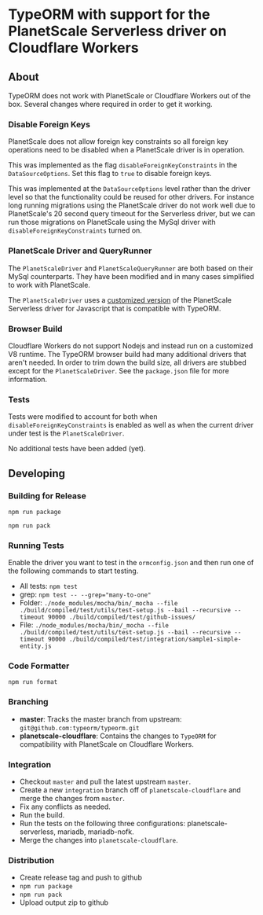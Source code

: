 # TypeORM with support for the PlanetScale Serverless driver on Cloudflare Workers

## About

TypeORM does not work with PlanetScale or Cloudflare Workers out of the box. Several changes where required in order to get it working.

### Disable Foreign Keys

PlanetScale does not allow foreign key constraints so all foreign key operations need to be disabled when a PlanetScale driver is in operation. 

This was implemented as the flag `disableForeignKeyConstraints` in the `DataSourceOptions`. Set this flag to `true` to disable foreign keys.

This was implemented at the `DataSourceOptions` level rather than the driver level so that the functionality could be reused for other drivers. For instance long running migrations using the PlanetScale driver do not work well due to PlanetScale's 20 second query timeout for the Serverless driver, but we can run those migrations on PlanetScale using the MySql driver with `disableForeignKeyConstraints` turned on.

### PlanetScale Driver and QueryRunner

The `PlanetScaleDriver` and `PlanetScaleQueryRunner` are both based on their MySql counterparts. They have been modified and in many cases simplified to work with PlanetScale.

The `PlanetScaleDriver` uses a [customized version](https://github.com/kamsheffield/planetscale-database-js/blob/typeorm-cloudflare/CHANGES.md) of the PlanetScale Serverless driver for Javascript that is compatible with TypeORM.

### Browser Build

Cloudflare Workers do not support Nodejs and instead run on a customized V8 runtime. The TypeORM browser build had many additional drivers that aren't needed. In order to trim down the build size, all drivers are stubbed except for the `PlanetScaleDriver`. See the `package.json` file for more information.

### Tests

Tests were modified to account for both when `disableForeignKeyConstraints` is enabled as well as when the current driver under test is the `PlanetScaleDriver`.

No additional tests have been added (yet).

## Developing

### Building for Release

`npm run package` 

`npm run pack`

### Running Tests

Enable the driver you want to test in the `ormconfig.json` and then run one of the following commands to start testing.

* All tests: `npm test`
* grep: `npm test -- --grep="many-to-one"`
* Folder: `./node_modules/mocha/bin/_mocha --file ./build/compiled/test/utils/test-setup.js --bail --recursive --timeout 90000 ./build/compiled/test/github-issues/`
* File: `./node_modules/mocha/bin/_mocha --file ./build/compiled/test/utils/test-setup.js --bail --recursive --timeout 90000 ./build/compiled/test/integration/sample1-simple-entity.js`

### Code Formatter

`npm run format`

### Branching

* **master**: Tracks the master branch from upstream: `git@github.com:typeorm/typeorm.git`
* **planetscale-cloudflare**: Contains the changes to `TypeORM` for compatibility with PlanetScale on Cloudflare Workers.

### Integration

* Checkout `master` and pull the latest upstream `master`.
* Create a new `integration` branch off of `planetscale-cloudflare` and merge the changes from `master`. 
* Fix any conflicts as needed.
* Run the build.
* Run the tests on the following three configurations: planetscale-serverless, mariadb, mariadb-nofk.
* Merge the changes into `planetscale-cloudflare`.

### Distribution

* Create release tag and push to github
* `npm run package`
* `npm run pack`
* Upload output zip to github
